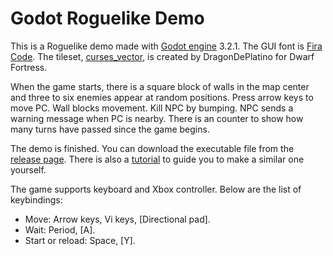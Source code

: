 # Godot Roguelike Demo

This is a Roguelike demo made with [Godot engine](https://godotengine.org/) 3.2.1. The GUI font is [Fira Code](https://github.com/tonsky/FiraCode). The tileset, [curses_vector](http://www.bay12forums.com/smf/index.php?topic=161328.0), is created by DragonDePlatino for Dwarf Fortress.

When the game starts, there is a square block of walls in the map center and three to six enemies appear at random positions. Press arrow keys to move PC. Wall blocks movement. Kill NPC by bumping. NPC sends a warning message when PC is nearby. There is an counter to show how many turns have passed since the game begins.

The demo is finished. You can download the executable file from the [release page](https://github.com/Bozar/GodotRoguelikeDemo/releases). There is also a [tutorial](https://github.com/Bozar/GodotRoguelikeTutorial) to guide you to make a similar one yourself.

The game supports keyboard and Xbox controller. Below are the list of keybindings:

* Move: Arrow keys, Vi keys, [Directional pad].
* Wait: Period, [A].
* Start or reload: Space, [Y].
